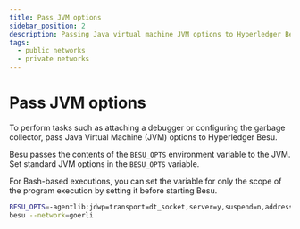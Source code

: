 ```yaml
---
title: Pass JVM options
sidebar_position: 2
description: Passing Java virtual machine JVM options to Hyperledger Besu at runtime
tags:
  - public networks
  - private networks
---
```


# Pass JVM options

To perform tasks such as attaching a debugger or configuring the garbage collector, pass Java Virtual Machine (JVM) options to Hyperledger Besu.

Besu passes the contents of the `BESU_OPTS` environment variable to the JVM. Set standard JVM options in the `BESU_OPTS` variable.

For Bash-based executions, you can set the variable for only the scope of the program execution by setting it before starting Besu.

```bash
BESU_OPTS=-agentlib:jdwp=transport=dt_socket,server=y,suspend=n,address=5005 \
besu --network=goerli
```
